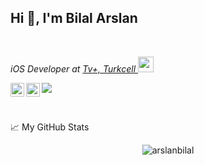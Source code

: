 <h2> Hi 👋, I'm Bilal Arslan</h2>

<br>

<p><em>iOS Developer at <a href="https://www.turkcell.com.tr">Tv+, Turkcell </a><img src="https://s.turkcell.com.tr/SiteAssets/Hakkimizda/genel-bakis/logolarimiz/AMBLEM_SARI.png" width="25"></em></p>

<p align="left">
<a href="https://twitter.com/_bilalarslan">
  <img align="left" alt="Bilal Arslan, Twitter" width="22px" src="https://raw.githubusercontent.com/peterthehan/peterthehan/master/assets/twitter.svg" />
</a>
<a href="https://www.linkedin.com/in/bilal-arslan/">
  <img align="left" alt="Bilal Arslan's LinkedIN" width="22px" src="https://raw.githubusercontent.com/peterthehan/peterthehan/master/assets/linkedin.svg" />
</a>

![](https://visitor-badge.glitch.me/badge?page_id=arslanbilal.arslanbilal)
</p>

<br />

<!--
[![Top Langs](https://github-readme-stats.vercel.app/api/top-langs/?username=arslanbilal&layout=compact&theme=vision-friendly-dark)](https://github.com/anuraghazra/github-readme-stats)
-->

📈 My GitHub Stats

<p align="center"> <img src="https://github-readme-stats.vercel.app/api?username=arslanbilal&show_icons=true&theme=vision-friendly-dark&count_private=true&include_all_commits=true" alt="arslanbilal"/>
  
